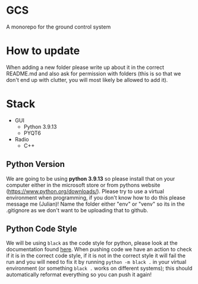 # GCS
A monorepo for the ground control system

# How to update
When adding a new folder please write up about it in the correct README.md and also ask for permission with folders (this is so that we don't end up with clutter, you will most likely be allowed to add it). 

# Stack
- GUI
  - Python 3.9.13
  - PYQT6
- Radio
  - C++
 
## Python Version
We are going to be using **python 3.9.13** so please install that on your computer either in the microsoft store or from pythons website (https://www.python.org/downloads/). Please try to use a virtual environment when programming, if you don't know how to do this please message me (Julian)! Name the folder either "env" or "venv" so its in the .gitignore as we don't want to be uploading that to github.

## Python Code Style
We will be using `black` as the code style for python, please look at the documentation found [here](https://black.readthedocs.io/en/stable/the_black_code_style/current_style.html). When pushing code we have an action to check if it is in the correct code style, if it is not in the correct style it will fail the run and you will need to fix it by running `python -m black .` in your virtual environment (or something `black .` works on different systems); this should automatically reformat everything so you can push it again!
